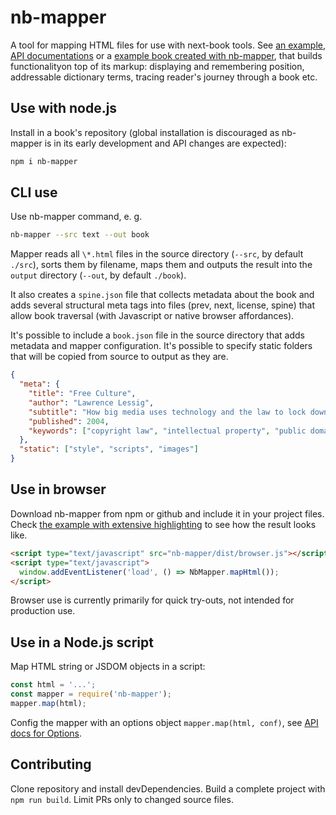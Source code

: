 # nb-mapper

A tool for mapping HTML files for use with next-book tools. See [an example][example], [API documentations][api] or a [example book created with nb-mapper][fc], that builds functionalityon top of its markup: displaying and remembering position, addressable dictionary terms, tracing reader's journey through a book etc.


## Use with node.js

Install in a book's repository (global installation is discouraged as nb-mapper is in its early development and API changes are expected):

```sh
npm i nb-mapper
```


## CLI use

Use nb-mapper command, e. g.

```sh
nb-mapper --src text --out book
```

Mapper reads all `\*.html` files in the source directory (`--src`, by default `./src`), sorts them by filename, maps them and outputs the result into the `output` directory (`--out`, by default `./book`).

It also creates a `spine.json` file that collects metadata about the book and adds several structural meta tags into files (prev, next, license, spine) that allow book traversal (with Javascript or native browser affordances).

It's possible to include a `book.json` file in the source directory that adds metadata and mapper configuration. It's possible to specify static folders that will be copied from source to output as they are. 

```json
{
  "meta": {
    "title": "Free Culture",
    "author": "Lawrence Lessig",
    "subtitle": "How big media uses technology and the law to lock down culture and control creativity",
    "published": 2004,
    "keywords": ["copyright law", "intellectual property", "public domain", "web", "Napster"]
  },
  "static": ["style", "scripts", "images"]
}
```


## Use in browser

Download nb-mapper from npm or github and include it in your project files. Check [the example with extensive highlighting][example] to see how the result looks like.

```html
<script type="text/javascript" src="nb-mapper/dist/browser.js"></script>
<script type="text/javascript">
  window.addEventListener('load', () => NbMapper.mapHtml());
</script>
```

Browser use is currently primarily for quick try-outs, not intended for production use. 


## Use in a Node.js script 

Map HTML string or JSDOM objects in a script:

```js
const html = '...';
const mapper = require('nb-mapper');
mapper.map(html);
```

Config the mapper with an options object `mapper.map(html, conf)`, see [API docs for Options][options].


## Contributing

Clone repository and install devDependencies. Build a complete project with `npm run build`. Limit PRs only to changed source files.

[fc]: https://github.com/next-book/free-culture/
[example]: http://next-book.github.io/nb-mapper/
[api]: http://next-book.github.io/nb-mapper/api
[options]: http://next-book.github.io/nb-mapper/api/#options
